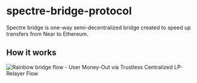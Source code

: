 # spectre-bridge-protocol

Spectre bridge is one-way semi-decentralized bridge created to speed up transfers from Near to Ethereum.

## How it works
![Rainbow bridge flow - User Money-Out via Trustless Centralized LP-Relayer Flow](https://user-images.githubusercontent.com/91728093/178957579-66c43881-561d-4151-be9f-426928901965.jpg)

